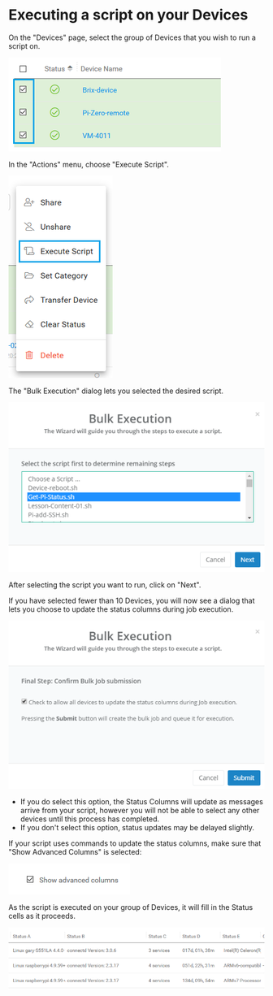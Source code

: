 # Executing a script on your Devices

On the "Devices" page, select the group of Devices that you wish to run a script on.

![](../../.gitbook/assets/image%20%28358%29.png)

In the "Actions" menu, choose "Execute Script".  

![](../../.gitbook/assets/image%20%28490%29.png)

The "Bulk Execution" dialog lets you selected the desired script.  

![](../../.gitbook/assets/image%20%28378%29.png)

After selecting the script you want to run, click on "Next".

If you have selected fewer than 10 Devices, you will now see a dialog that lets you choose to update the status columns during job execution.  

![](../../.gitbook/assets/image%20%28354%29.png)

* If you do select this option, the Status Columns will update as messages arrive from your script, however you will not be able to select any other devices until this process has completed.
* If you don't select this option, status updates may be delayed slightly.

If your script uses commands to update the status columns,  make sure that "Show Advanced Columns" is selected:

![](../../.gitbook/assets/image%20%284%29.png)

As the script is executed on your group of Devices, it will fill in the Status cells as it proceeds.

![](../../.gitbook/assets/image%20%28218%29.png)

